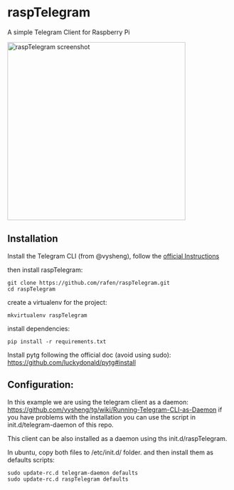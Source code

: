 # raspTelegram
A simple Telegram Client for Raspberry Pi

<img src="https://dl.dropboxusercontent.com/u/14133267/telegram.raspberry.png" alt="raspTelegram screenshot" width="400">

## Installation

Install the Telegram CLI (from @vysheng), follow the [official Instructions](https://github.com/vysheng/tg)

then install raspTelegram:

    git clone https://github.com/rafen/raspTelegram.git
    cd raspTelegram

create a virtualenv for the project:

    mkvirtualenv raspTelegram

install dependencies:

    pip install -r requirements.txt

Install pytg following the official doc (avoid using sudo): https://github.com/luckydonald/pytg#install


## Configuration:

In this example we are using the telegram client as a daemon:
https://github.com/vysheng/tg/wiki/Running-Telegram-CLI-as-Daemon if you have problems with the installation you can use the script in  init.d/telegram-daemon of this repo.

This client can be also installed as a daemon using ths init.d/raspTelegram.

In ubuntu, copy both files to /etc/init.d/ folder. and then install them as defaults scripts:

    sudo update-rc.d telegram-daemon defaults
    sudo update-rc.d raspTelegram defaults
